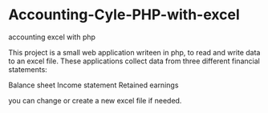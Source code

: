Accounting-Cyle-PHP-with-excel
==============================

accounting excel with php

This project is a small web application writeen in php, to read and write data to an excel file. 
These applications collect data from three different financial statements:

Balance sheet
Income statement
Retained earnings

you can change or create a new excel file if needed. 
